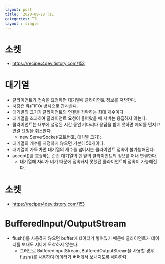 ```yaml
---
layout: post
title:  2020-09-28 TIL
categories: TIL
layout : single
---
```


# 소켓
- https://recipes4dev.tistory.com/153

# 대기열
- 클라이언트가 접속을 요청하면 대기열에 클라이언트 정보를 저장한다.
- 저장은 큐(FIFO) 방식으로 관리한다.
- 대기열의 크기가 클라이언트의 연결을 허락하는 최대 개수이다.
- 대기열을 초과하여 클라이언트 요청이 들어왔을 때 서버는 응답하지 않는다.
- 클라이언트는 내부에 설정된 시간 동안 기다리다 응답을 받지 못하면 예외를 던지고 연결 요청을 취소한다.
    - new ServerSocket(포트번호, 대기열 크기);
- 대기열의 개수를 지정하지 않으면 기본이 50개이다.
- 대기열이 가득 차면 대기열의 개수를 넘어서는 클라이언트 접속이 불가능해진다.
- accept()를 호출하는 순간 대기열의 맨 앞의 클라이언트의 정보를 꺼내 연결한다.
    - 대기열에 자리가 비기 때문에 접속하지 못했던 클라이언트의 접속이 가능해진다.

# 소켓
- https://recipes4dev.tistory.com/153

# BufferedInput/OutputStream
- flush()를 사용하지 않으면 buffer에 데이터가 쌓여있기 때문에 클라이언트가 데이터를 보내도 서버에 도착하지 않는다.
    - 그러므로 BufferedInputStream, BufferedOutputStream을 사용할 경우 flush()를 사용하여 데이터가 버퍼에서 보내지도록 해야한다.